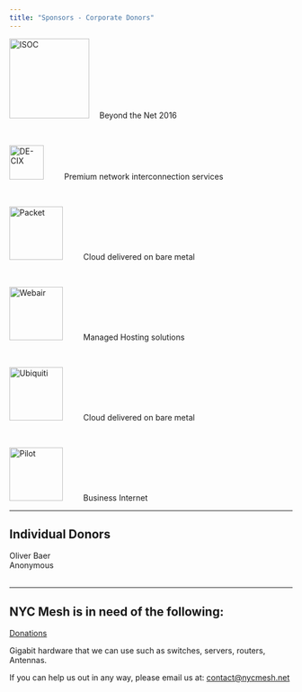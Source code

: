 ```yaml
---
title: "Sponsors - Corporate Donors"
---
```


[<img src="/sponsors/logo_isoc_568×205.png" alt="ISOC" style="width:142px;"/>](https://www.internetsociety.org)<code>&nbsp;&nbsp;</code> Beyond the Net 2016

<br>

[<img src="/sponsors/logo_de-cix1476×1353.png" alt="DE-CIX" style="height:61px;"/>](https://de-cix.net) <code>&nbsp;&nbsp;&nbsp;&nbsp;</code> Premium network interconnection services

<br>

[<img src="/sponsors/logo_Packet_2106×764.png" alt="Packet" style="width:95px;"/>](https://www.packet.com) <code>&nbsp;&nbsp;&nbsp;&nbsp;</code> Cloud delivered on bare metal

<br>

[<img src="/sponsors/logo_Webair_494×158.png" alt="Webair" style="width:95px;"/>](https://www.webair.com) <code>&nbsp;&nbsp;&nbsp;&nbsp;</code> Managed Hosting solutions

<br>

[<img src="/sponsors/ubnt.jpg" alt="Ubiquiti" style="width:95px;"/>](https://www.ui.com/) <code>&nbsp;&nbsp;&nbsp;&nbsp;</code> Cloud delivered on bare metal

<br>

[<img src="/sponsors/pilot.png" alt="Pilot" style="width:95px;"/>](https://www.pilotfiber.com/) <code>&nbsp;&nbsp;&nbsp;&nbsp;</code> Business Internet



---
Individual Donors
---
Oliver Baer<br>
Anonymous<br>
<br>

---
NYC Mesh is in need of the following:
---

[Donations](/donate)<br>

Gigabit hardware that we can use such as switches, servers, routers, Antennas.<br>

If you can help us out in any way, please email us at: [contact@nycmesh.net](mailto:contact@nycmesh.net)
